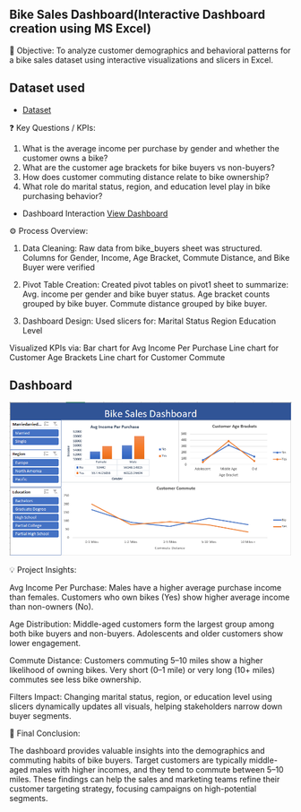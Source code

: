 ## Bike Sales Dashboard(Interactive Dashboard creation using MS Excel)

📌 Objective:
To analyze customer demographics and behavioral patterns for a bike sales dataset using interactive visualizations and slicers in Excel.


## Dataset used
- <a href="https://github.com/kuketha/Bike-Sale-Dashboard-Analysis/blob/main/bike_row_data.xlsx">Dataset</a>


❓ Key Questions / KPIs:
1. What is the average income per purchase by gender and whether the customer owns a bike?
2. What are the customer age brackets for bike buyers vs non-buyers?
3. How does customer commuting distance relate to bike ownership?
4. What role do marital status, region, and education level play in bike purchasing behavior?

- Dashboard Interaction <a href="https://github.com/kuketha/Bike-Sale-Dashboard-Analysis/blob/main/bike_dashboard.png">View Dashboard</a>


⚙ Process Overview:
1. Data Cleaning:
Raw data from bike_buyers sheet was structured.
Columns for Gender, Income, Age Bracket, Commute Distance, and Bike Buyer were verified

2. Pivot Table Creation:
Created pivot tables on pivot1 sheet to summarize:
Avg. income per gender and bike buyer status.
Age bracket counts grouped by bike buyer.
Commute distance grouped by bike buyer.

3. Dashboard Design:
Used slicers for:
Marital Status
Region
Education Level

Visualized KPIs via:
Bar chart for Avg Income Per Purchase
Line chart for Customer Age Brackets
Line chart for Customer Commute


## Dashboard
![alt text](bike_dashboard.png)


💡 Project Insights:

Avg Income Per Purchase:
Males have a higher average purchase income than females.
Customers who own bikes (Yes) show higher average income than non-owners (No).

Age Distribution:
Middle-aged customers form the largest group among both bike buyers and non-buyers.
Adolescents and older customers show lower engagement.

Commute Distance:
Customers commuting 5–10 miles show a higher likelihood of owning bikes.
Very short (0–1 mile) or very long (10+ miles) commutes see less bike ownership.

Filters Impact:
Changing marital status, region, or education level using slicers dynamically updates all visuals, helping stakeholders narrow down buyer segments.


🧾 Final Conclusion:

The dashboard provides valuable insights into the demographics and commuting habits of bike buyers. Target customers are typically middle-aged males with higher incomes, and they tend to commute between 5–10 miles. These findings can help the sales and marketing teams refine their customer targeting strategy, focusing campaigns on high-potential segments.
